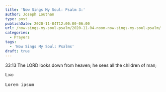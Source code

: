 ```yaml
---
title: 'Now Sings My Soul: Psalm 3:'
author: Joseph Louthan
type: post
publishDate: 2020-11-04T12:00:00-06:00
url: /now-sings-my-soul-psalm/2020-11-04-noon-now-sings-my-soul-psalm/
categories:
  - Prayers
tags:
  - 'Now Sings My Soul: Psalms'
draft: true
---
```

33:13 The LORD looks down from heaven; 
      he sees all the children of man; 
<pre>
<div style="font-variant: small-caps;">Lord</div>
Lorem ipsum
</pre>
